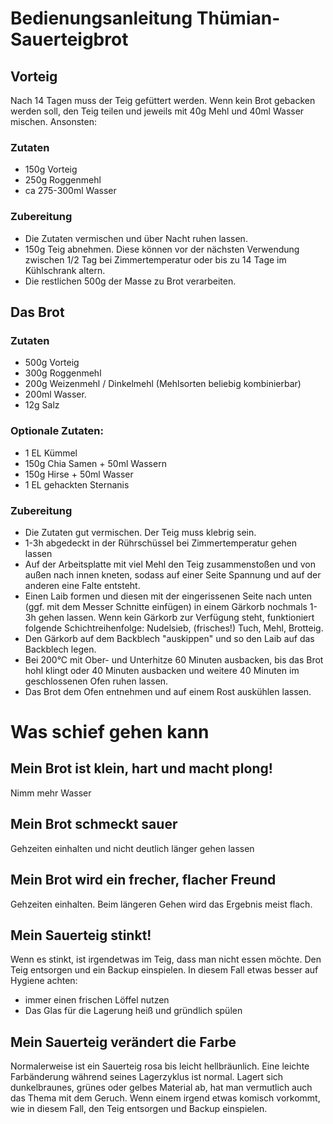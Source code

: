 # Bedienungsanleitung Thümian-Sauerteigbrot

## Vorteig

Nach 14 Tagen muss der Teig gefüttert werden. Wenn kein
Brot gebacken werden soll, den Teig teilen und jeweils mit 40g Mehl und 40ml
Wasser mischen. Ansonsten:

### Zutaten
* 150g Vorteig
* 250g Roggenmehl
* ca 275-300ml Wasser

### Zubereitung

* Die Zutaten vermischen und über Nacht ruhen lassen.
* 150g Teig abnehmen. Diese können vor der nächsten Verwendung
  zwischen 1/2 Tag bei Zimmertemperatur oder bis zu 14 Tage im Kühlschrank
  altern.
* Die restlichen 500g der Masse zu Brot verarbeiten.

## Das Brot
### Zutaten
* 500g Vorteig
* 300g Roggenmehl
* 200g Weizenmehl / Dinkelmehl (Mehlsorten beliebig kombinierbar)
* 200ml Wasser.
* 12g Salz

### Optionale Zutaten:

* 1 EL Kümmel
* 150g Chia Samen + 50ml Wassern
* 150g Hirse + 50ml Wasser
* 1 EL gehackten Sternanis

### Zubereitung

* Die Zutaten gut vermischen. Der Teig muss klebrig sein.
* 1-3h abgedeckt in der Rührschüssel bei Zimmertemperatur gehen lassen
* Auf der Arbeitsplatte mit viel Mehl den Teig zusammenstoßen und von außen
  nach innen kneten, sodass auf einer Seite Spannung und auf der anderen eine
  Falte entsteht.
* Einen Laib formen und diesen mit der eingerissenen Seite nach unten (ggf. mit dem Messer Schnitte
  einfügen) in einem Gärkorb nochmals 1-3h gehen lassen. Wenn kein Gärkorb zur Verfügung steht, funktioniert folgende Schichtreihenfolge: Nudelsieb, (frisches!) Tuch, Mehl, Brotteig.
* Den Gärkorb auf dem Backblech "auskippen" und so den Laib auf das Backblech legen.
* Bei 200°C mit Ober- und Unterhitze 60 Minuten ausbacken, bis das Brot hohl
  klingt oder 40 Minuten ausbacken und weitere 40 Minuten im geschlossenen Ofen
  ruhen lassen.
* Das Brot dem Ofen entnehmen und auf einem Rost auskühlen lassen.


# Was schief gehen kann

## Mein Brot ist klein, hart und macht plong!

Nimm mehr Wasser

## Mein Brot schmeckt sauer

Gehzeiten einhalten und nicht deutlich länger gehen lassen


## Mein Brot wird ein frecher, flacher Freund

Gehzeiten einhalten. Beim längeren Gehen wird das Ergebnis meist flach.

## Mein Sauerteig stinkt!

Wenn es stinkt, ist irgendetwas im Teig, dass man nicht essen möchte.
Den Teig entsorgen und ein Backup einspielen. In diesem Fall etwas besser auf Hygiene achten:

* immer einen frischen Löffel nutzen
* Das Glas für die Lagerung heiß und gründlich spülen

## Mein Sauerteig verändert die Farbe

Normalerweise ist ein Sauerteig rosa bis leicht hellbräunlich. Eine leichte 
Farbänderung während seines Lagerzyklus ist normal. Lagert sich dunkelbraunes, 
grünes oder gelbes Material ab, hat man vermutlich auch das Thema mit dem 
Geruch. Wenn einem irgend etwas komisch vorkommt, wie in diesem Fall, den Teig 
entsorgen und Backup einspielen.
